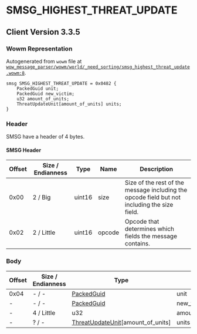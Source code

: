 # SMSG_HIGHEST_THREAT_UPDATE

## Client Version 3.3.5

### Wowm Representation

Autogenerated from `wowm` file at [`wow_message_parser/wowm/world/_need_sorting/smsg_highest_threat_update.wowm:8`](https://github.com/gtker/wow_messages/tree/main/wow_message_parser/wowm/world/_need_sorting/smsg_highest_threat_update.wowm#L8).
```rust,ignore
smsg SMSG_HIGHEST_THREAT_UPDATE = 0x0482 {
    PackedGuid unit;
    PackedGuid new_victim;
    u32 amount_of_units;
    ThreatUpdateUnit[amount_of_units] units;
}
```
### Header

SMSG have a header of 4 bytes.

#### SMSG Header

| Offset | Size / Endianness | Type   | Name   | Description |
| ------ | ----------------- | ------ | ------ | ----------- |
| 0x00   | 2 / Big           | uint16 | size   | Size of the rest of the message including the opcode field but not including the size field.|
| 0x02   | 2 / Little        | uint16 | opcode | Opcode that determines which fields the message contains.|

### Body

| Offset | Size / Endianness | Type | Name | Description | Comment |
| ------ | ----------------- | ---- | ---- | ----------- | ------- |
| 0x04 | - / - | [PackedGuid](../spec/packed-guid.md) | unit |  |  |
| - | - / - | [PackedGuid](../spec/packed-guid.md) | new_victim |  |  |
| - | 4 / Little | u32 | amount_of_units |  |  |
| - | ? / - | [ThreatUpdateUnit](threatupdateunit.md)[amount_of_units] | units |  |  |

